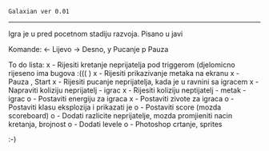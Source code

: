 	Galaxian ver 0.01 
------------------------------
Igra je u pred pocetnom stadiju razvoja. 
Pisano u javi

Komande: 
<- Lijevo 
-> Desno, 
y  Pucanje 
p  Pauza

To do lista:
x - Rijesiti kretanje neprijatelja pod triggerom (djelomicno rijeseno ima bugova :((( )
x - Rijesiti prikazivanje metaka na ekranu
x - Pauza , Start
x - Rijesiti pucanje neprijatelja, kada je u ravnini sa igracem
x - Napraviti koliziju neprijatelj - igrac
x - Rijesiti koliziju neptijatelj - metak - igrac
o - Postaviti energiju za igraca
x - Postaviti zivote za igraca
o - Postaviti klasu eksplozija i prikazati je
o - Postaviti score (mozda scoreboard)
o - Dodati razlicite neprijatelje, mozda promjieniti nacin kretanja, brojnost
o - Dodati levele
o - Photoshop crtanje, sprites

:-) 